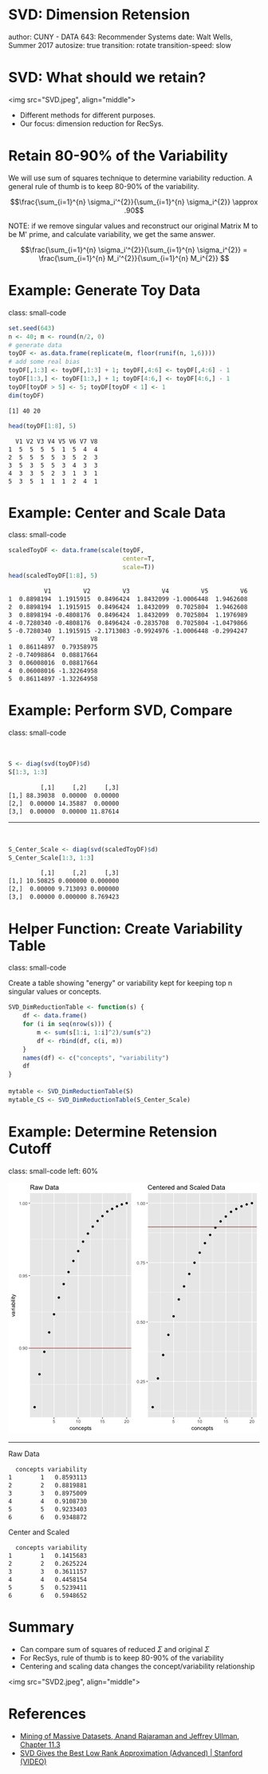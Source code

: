 <style>
.small-code pre code {
  font-size: 1em;
}
</style>

SVD: Dimension Retension
========================================================
author: CUNY - DATA 643: Recommender Systems
date: Walt Wells, Summer 2017
autosize: true
transition: rotate
transition-speed: slow

SVD:  What should we retain?
========================================================

<img src="SVD.jpeg", align="middle">
* Different methods for different purposes.  
* Our focus: dimension reduction for RecSys. 

Retain 80-90% of the Variability
========================================================

We will use sum of squares technique to determine variability reduction.  A general rule of thumb is to keep 80-90% of the variability.  

$$\frac{\sum_{i=1}^{n} \sigma_i'^{2}}{\sum_{i=1}^{n} \sigma_i^{2}} \approx .90$$

NOTE: if we remove singular values and reconstruct our original Matrix M to be M' prime, and calculate variability, we get the same answer. 

$$\frac{\sum_{i=1}^{n} \sigma_i'^{2}}{\sum_{i=1}^{n} \sigma_i^{2}} = \frac{\sum_{i=1}^{n} M_i'^{2}}{\sum_{i=1}^{n} M_i^{2}} $$


Example: Generate Toy Data
========================================================
class: small-code


```r
set.seed(643)
n <- 40; m <- round(n/2, 0)
# generate data
toyDF <- as.data.frame(replicate(m, floor(runif(n, 1,6))))
# add some real bias
toyDF[,1:3] <- toyDF[,1:3] + 1; toyDF[,4:6] <- toyDF[,4:6] - 1
toyDF[1:3,] <- toyDF[1:3,] + 1; toyDF[4:6,] <- toyDF[4:6,] - 1
toyDF[toyDF > 5] <- 5; toyDF[toyDF < 1] <- 1
dim(toyDF)
```

```
[1] 40 20
```

```r
head(toyDF[1:8], 5)
```

```
  V1 V2 V3 V4 V5 V6 V7 V8
1  5  5  5  5  1  5  4  4
2  5  5  5  5  3  5  2  3
3  5  3  5  5  3  4  3  3
4  3  3  5  2  3  1  3  1
5  3  5  1  1  1  2  4  1
```

Example: Center and Scale Data
========================================================
class: small-code


```r
scaledToyDF <- data.frame(scale(toyDF, 
                                center=T, 
                                scale=T))
head(scaledToyDF[1:8], 5)
```

```
          V1         V2         V3         V4         V5         V6
1  0.8898194  1.1915915  0.8496424  1.8432099 -1.0006448  1.9462608
2  0.8898194  1.1915915  0.8496424  1.8432099  0.7025804  1.9462608
3  0.8898194 -0.4808176  0.8496424  1.8432099  0.7025804  1.1976989
4 -0.7280340 -0.4808176  0.8496424 -0.2835708  0.7025804 -1.0479866
5 -0.7280340  1.1915915 -2.1713083 -0.9924976 -1.0006448 -0.2994247
           V7          V8
1  0.86114897  0.79358975
2 -0.74098864  0.08817664
3  0.06008016  0.08817664
4  0.06008016 -1.32264958
5  0.86114897 -1.32264958
```

Example: Perform SVD, Compare
========================================================
class: small-code

<br>


```r
S <- diag(svd(toyDF)$d)
S[1:3, 1:3]
```

```
         [,1]     [,2]     [,3]
[1,] 88.39038  0.00000  0.00000
[2,]  0.00000 14.35887  0.00000
[3,]  0.00000  0.00000 11.87614
```

***

<br>


```r
S_Center_Scale <- diag(svd(scaledToyDF)$d)
S_Center_Scale[1:3, 1:3]
```

```
         [,1]     [,2]     [,3]
[1,] 10.50825 0.000000 0.000000
[2,]  0.00000 9.713093 0.000000
[3,]  0.00000 0.000000 8.769423
```

Helper Function: Create Variability Table
========================================================
class: small-code

Create a table showing "energy" or variability kept for keeping top n singular values or concepts. 


```r
SVD_DimReductionTable <- function(s) {
    df <- data.frame()
    for (i in seq(nrow(s))) {
        m <- sum(s[1:i, 1:i]^2)/sum(s^2)
        df <- rbind(df, c(i, m))
    }
    names(df) <- c("concepts", "variability")
    df
}

mytable <- SVD_DimReductionTable(S)
mytable_CS <- SVD_DimReductionTable(S_Center_Scale)
```

Example: Determine Retension Cutoff
========================================================
class: small-code
left: 60%

![plot of chunk unnamed-chunk-6](SVD_DimensionalityReduction-figure/unnamed-chunk-6-1.png)

***

Raw Data

```
  concepts variability
1        1   0.8593113
2        2   0.8819881
3        3   0.8975009
4        4   0.9108730
5        5   0.9233403
6        6   0.9348872
```

Center and Scaled

```
  concepts variability
1        1   0.1415683
2        2   0.2625224
3        3   0.3611157
4        4   0.4458154
5        5   0.5239411
6        6   0.5948652
```


Summary
========================================================

* Can compare sum of squares of reduced $\Sigma$ and original $\Sigma$
* For RecSys, rule of thumb is to keep 80-90% of the variability
* Centering and scaling data changes the concept/variability relationship

<img src="SVD2.jpeg", align="middle">


References
========================================================

* [Mining of Massive Datasets, Anand Rajaraman and Jeffrey Ullman, Chapter 11.3](http://infolab.stanford.edu/~ullman/mmds/book.pdf)
* [SVD Gives the Best Low Rank Approximation (Advanced) | Stanford (VIDEO)](https://youtu.be/c7e-D2tmRE0?list=PLLssT5z_DsK9JDLcT8T62VtzwyW9LNepV)

